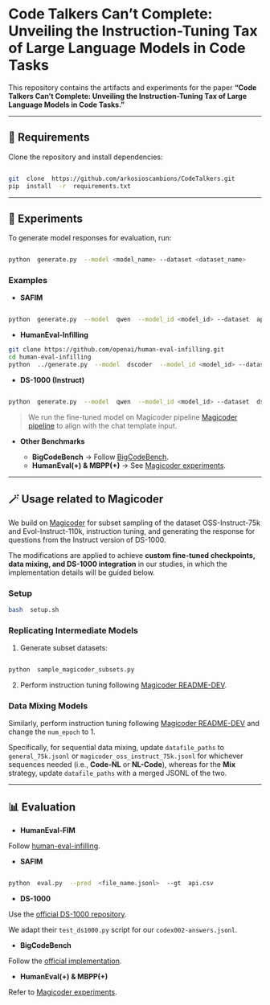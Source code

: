 
  

# Code Talkers Can’t Complete: Unveiling the Instruction-Tuning Tax of Large Language Models in Code Tasks

  

  

This repository contains the artifacts and experiments for the paper **“Code Talkers Can’t Complete: Unveiling the Instruction-Tuning Tax of Large Language Models in Code Tasks.”**

  

  

----------

  

  

## 🔧 Requirements

  

  

Clone the repository and install dependencies:

  

  

```bash

git  clone  https://github.com/arkosioscambions/CodeTalkers.git
pip  install  -r  requirements.txt

```

  

  

----------

  

  

## 🚀 Experiments

  

  

To generate model responses for evaluation, run:

  

  

```bash

python  generate.py  --model <model_name> --dataset <dataset_name>

```

  

  

### Examples

  

  

-  **SAFIM**

  

```bash

python  generate.py  --model  qwen  --model_id <model_id> --dataset  api.csv

```

  

-  **HumanEval-Infilling**

  

```bash
git clone https://github.com/openai/human-eval-infilling.git
cd human-eval-infilling
python  ../generate.py  --model  dscoder  --model_id <model_id> --dataset  hei
```

  

-  **DS-1000 (Instruct)**

  

```bash

python  generate.py  --model  qwen  --model_id <model_id> --dataset  ds-1000.csv  --fewshot_file  fewshot_ds1000.json

```

> We run the fine-tuned model on Magicoder pipeline [Magicoder pipeline](https://chatgpt.com/c/68d03603-4258-8331-8eb7-d67a60171141#-magicoder-integration) to align with the chat template input.

  

-  **Other Benchmarks**

	-  **BigCodeBench** → Follow [BigCodeBench](https://github.com/bigcode-project/bigcodebench).
	-  **HumanEval(+) & MBPP(+)** → See [Magicoder experiments](https://github.com/ise-uiuc/magicoder/tree/main/experiments).

  

  

----------

  

  

## 🪄 Usage related to Magicoder

  

  

We build on [Magicoder](https://github.com/ise-uiuc/magicoder) for subset sampling of the dataset OSS-Instruct-75k and Evol-Instruct-110k, instruction tuning, and generating the response for questions from the Instruct version of DS-1000.

  

The modifications are applied to achieve **custom fine-tuned checkpoints, data mixing, and DS-1000 integration** in our studies, in which the implementation details will be guided below.

  

  

### Setup

  

  

```bash
bash  setup.sh
```

  

  

### Replicating Intermediate Models

  

  

1. Generate subset datasets:

  

```bash

python  sample_magicoder_subsets.py

```

  

2. Perform instruction tuning following [Magicoder README-DEV](https://github.com/ise-uiuc/magicoder/blob/main/README-DEV.md).

  

  

### Data Mixing Models

  

Similarly, perform instruction tuning following [Magicoder README-DEV](https://github.com/ise-uiuc/magicoder/blob/main/README-DEV.md) and change the `num_epoch` to 1.

  

Specifically, for sequential data mixing, update `datafile_paths` to `general_75k.jsonl` or `magicoder_oss_instruct_75k.jsonl` for whichever sequences needed (i.e., **Code-NL** or **NL-Code**), whereas for the **Mix** strategy, update `datafile_paths` with a merged JSONL of the two.

  
  

  

----------

  

  

## 📊 Evaluation

  

  

-  **HumanEval-FIM**

  

Follow [human-eval-infilling](https://github.com/openai/human-eval-infilling).

  

-  **SAFIM**

  

```bash

python  eval.py  --pred  <file_name.jsonl>  --gt  api.csv

```

  

-  **DS-1000**

  

Use the [official DS-1000 repository](https://github.com/xlang-ai/DS-1000).

  

We adapt their `test_ds1000.py` script for our `codex002-answers.jsonl`.

  

-  **BigCodeBench**

  

Follow the [official implementation](https://github.com/bigcode-project/bigcodebench).

  

-  **HumanEval(+) & MBPP(+)**

  

Refer to [Magicoder experiments](https://github.com/ise-uiuc/magicoder/tree/main/experiments).